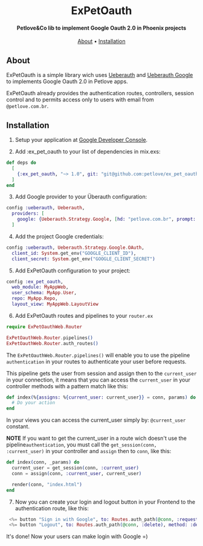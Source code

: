 <h1 align="center">
  <br>
  ExPetOauth
  <br>
</h1>

<h4 align="center">Petlove&Co lib to implement Google Oauth 2.0 in Phoenix projects</h4>

<p align="center">
  <a href="#about">About</a> •
  <a href="#getting-started">Installation</a>
</p>

## About

ExPetOauth is a simple library wich uses [Ueberauth](https://github.com/ueberauth/ueberauth) and [Ueberauth Google](https://github.com/ueberauth/ueberauth_google) to implements Google Oauth 2.0 in Petlove apps.

ExPetOauth already provides the authentication routes, controllers, session control and to permits access only to users with email from `@petlove.com.br`.

## Installation

1. Setup your application at [Google Developer Console](https://console.developers.google.com/home).

2. Add :ex_pet_oauth to your list of dependencies in mix.exs:
```elixir
def deps do
  [
    {:ex_pet_oauth, "~> 1.0", git: "git@github.com:petlove/ex_pet_oauth.git"}
  ]
end
```

3. Add Google provider to your Überauth configuration:
```elixir
config :ueberauth, Ueberauth,
  providers: [
    google: {Ueberauth.Strategy.Google, [hd: "petlove.com.br", prompt: "consent", default_scope: "email profile"]}
  ]
```

4. Add the project Google credentials:
```elixir
config :ueberauth, Ueberauth.Strategy.Google.OAuth,
  client_id: System.get_env("GOOGLE_CLIENT_ID"),
  client_secret: System.get_env("GOOGLE_CLIENT_SECRET")
```

5. Add ExPetOauth configuration to your project:
```elixir
config :ex_pet_oauth,
  web_module: MyAppWeb,
  user_schema: MyApp.User,
  repo: MyApp.Repo,
  layout_view: MyAppWeb.LayoutView
```

6. Add ExPetOauth routes and pipelines to your `router.ex`
```elixir
require ExPetOauthWeb.Router

ExPetOauthWeb.Router.pipelines()
ExPetOauthWeb.Router.auth_routes()
```

The `ExPetOauthWeb.Router.pipelines()` will enable you to use the pipeline `authentication` in your routes to authenticate your user before requests.

This pipeline gets the user from session and assign then to the `current_user` in your connection, it means that you can access the `current_user` in your controller methods with a pattern match like this:

```elixir
def index(%{assigns: %{current_user: current_user}} = conn, params) do
  # Do your action
end
```

In your views you can access the current_user simply by: `@current_user` constant.

**NOTE** If you want to get the current_user in a route wich doesn't use the pipeline`authentication`, you must call the `get_session(conn, :current_user)` in your controller and `assign` then to `conn`, like this:

```elixir
def index(conn, _params) do
  current_user = get_session(conn, :current_user)
  conn = assign(conn, :current_user, current_user)

  render(conn, "index.html")
end
```

7. Now you can create your login and logout button in your Frontend to the authentication route, like this:
```elixir
 <%= button "Sign in with Google", to: Routes.auth_path(@conn, :request, "google") %>
 <%= button "Logout", to: Routes.auth_path(@conn, :delete), method: :delete %>
```

It's done! Now your users can make login with Google =)




